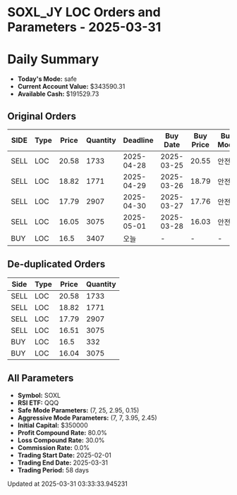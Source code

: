 # SOXL_JY LOC Orders and Parameters - 2025-03-31

# Daily Summary

- **Today's Mode:** safe
- **Current Account Value:** $343590.31
- **Available Cash:** $191529.73

## Original Orders

| SIDE | Type | Price | Quantity | Deadline | Buy Date | Buy Price | Buy Mode |
|------|------|-------|----------|----------|----------|-----------|----------|
| SELL | LOC | 20.58 | 1733 | 2025-04-28 | 2025-03-25 | 20.55 | 안전 |
| SELL | LOC | 18.82 | 1771 | 2025-04-29 | 2025-03-26 | 18.79 | 안전 |
| SELL | LOC | 17.79 | 2907 | 2025-04-30 | 2025-03-27 | 17.76 | 안전 |
| SELL | LOC | 16.05 | 3075 | 2025-05-01 | 2025-03-28 | 16.03 | 안전 |
| BUY | LOC | 16.5 | 3407 | 오늘 | - | - | - |

## De-duplicated Orders

| Side | Type | Price | Quantity |
|------|------|-------|----------|
| SELL | LOC | 20.58 | 1733 |
| SELL | LOC | 18.82 | 1771 |
| SELL | LOC | 17.79 | 2907 |
| SELL | LOC | 16.51 | 3075 |
| BUY | LOC | 16.5 | 332 |
| BUY | LOC | 16.04 | 3075 |

## All Parameters

- **Symbol:** SOXL
- **RSI ETF:** QQQ
- **Safe Mode Parameters:** (7, 25, 2.95, 0.15)
- **Aggressive Mode Parameters:** (7, 7, 3.95, 2.45)
- **Initial Capital:** $350000
- **Profit Compound Rate:** 80.0%
- **Loss Compound Rate:** 30.0%
- **Commission Rate:** 0.0%
- **Trading Start Date:** 2025-02-01
- **Trading End Date:** 2025-03-31
- **Trading Period:** 58 days

Updated at 2025-03-31 03:33:33.945231
